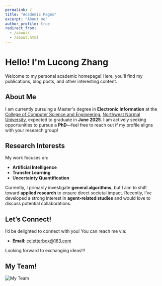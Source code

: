 ```yaml
---
permalink: /
title: "Academic Pages"
excerpt: "About me"
author_profile: true
redirect_from: 
  - /about/
  - /about.html
---
```


# Hello! I'm Lucong Zhang  

Welcome to my personal academic homepage! Here, you'll find my publications, blog posts, and other interesting content.  

## About Me  

I am currently pursuing a Master's degree in **Electronic Information** at the [College of Computer Science and Engineering](https://jsj.nwnu.edu.cn/), [Northwest Normal University](https://www.nwnu.edu.cn/), expected to graduate in **June 2025**. I am actively seeking opportunities to pursue a **PhD**—feel free to reach out if my profile aligns with your research group!  

## Research Interests  

My work focuses on:  
- **Artificial Intelligence**  
- **Transfer Learning**  
- **Uncertainty Quantification**  

Currently, I primarily investigate **general algorithms**, but I aim to shift toward **applied research** to ensure direct societal impact. Recently, I’ve developed a strong interest in **agent-related studies** and would love to discuss potential collaborations.  

## Let’s Connect!  

I’d be delighted to connect with you! You can reach me via:  
- **Email**: [ccletterbox@163.com](mailto:ccletterbox@163.com)  

Looking forward to exchanging ideas!!!

## My Team!  

<img src="/images/team.jpg" alt="My Team" style="max-width:100%; height:auto;">


